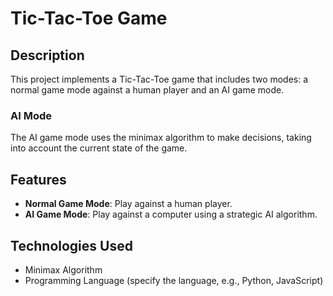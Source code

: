# Tic-Tac-Toe Game

## Description
This project implements a Tic-Tac-Toe game that includes two modes: a normal game mode against a human player and an AI game mode.

### AI Mode
The AI game mode uses the minimax algorithm to make decisions, taking into account the current state of the game.

## Features
- **Normal Game Mode**: Play against a human player.
- **AI Game Mode**: Play against a computer using a strategic AI algorithm.

## Technologies Used
- Minimax Algorithm
- Programming Language (specify the language, e.g., Python, JavaScript)
